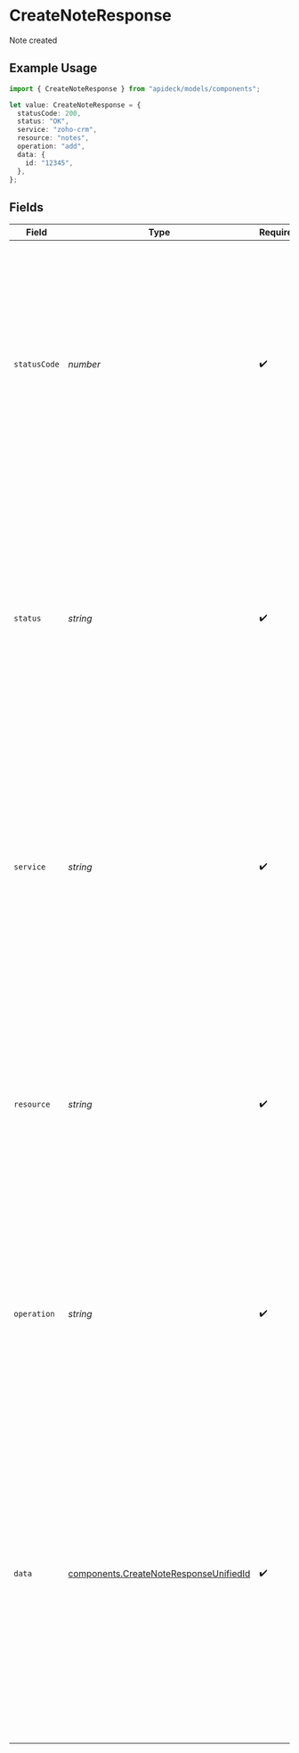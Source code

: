 # CreateNoteResponse

Note created

## Example Usage

```typescript
import { CreateNoteResponse } from "apideck/models/components";

let value: CreateNoteResponse = {
  statusCode: 200,
  status: "OK",
  service: "zoho-crm",
  resource: "notes",
  operation: "add",
  data: {
    id: "12345",
  },
};
```

## Fields

| Field                                                                                                                                                                                                                                                                                                                                                              | Type                                                                                                                                                                                                                                                                                                                                                               | Required                                                                                                                                                                                                                                                                                                                                                           | Description                                                                                                                                                                                                                                                                                                                                                        | Example                                                                                                                                                                                                                                                                                                                                                            |
| ------------------------------------------------------------------------------------------------------------------------------------------------------------------------------------------------------------------------------------------------------------------------------------------------------------------------------------------------------------------ | ------------------------------------------------------------------------------------------------------------------------------------------------------------------------------------------------------------------------------------------------------------------------------------------------------------------------------------------------------------------ | ------------------------------------------------------------------------------------------------------------------------------------------------------------------------------------------------------------------------------------------------------------------------------------------------------------------------------------------------------------------ | ------------------------------------------------------------------------------------------------------------------------------------------------------------------------------------------------------------------------------------------------------------------------------------------------------------------------------------------------------------------ | ------------------------------------------------------------------------------------------------------------------------------------------------------------------------------------------------------------------------------------------------------------------------------------------------------------------------------------------------------------------ |
| `statusCode`                                                                                                                                                                                                                                                                                                                                                       | *number*                                                                                                                                                                                                                                                                                                                                                           | :heavy_check_mark:                                                                                                                                                                                                                                                                                                                                                 | The HTTP response status code returned by the API. This integer value indicates the result of the notesAdd operation, with a successful creation typically returning a 201 status code. It helps developers understand the outcome of their request.                                                                                                               | 200                                                                                                                                                                                                                                                                                                                                                                |
| `status`                                                                                                                                                                                                                                                                                                                                                           | *string*                                                                                                                                                                                                                                                                                                                                                           | :heavy_check_mark:                                                                                                                                                                                                                                                                                                                                                 | A textual representation of the HTTP response status. This string provides a human-readable status message corresponding to the status_code, such as 'Created' for a successful note addition. It aids in quickly assessing the result of the operation.                                                                                                           | OK                                                                                                                                                                                                                                                                                                                                                                 |
| `service`                                                                                                                                                                                                                                                                                                                                                          | *string*                                                                                                                                                                                                                                                                                                                                                           | :heavy_check_mark:                                                                                                                                                                                                                                                                                                                                                 | The Apideck ID of the service provider involved in the operation. This string identifies which service integration was used to add the note, helping developers track and manage service-specific interactions within the CRM.                                                                                                                                     | zoho-crm                                                                                                                                                                                                                                                                                                                                                           |
| `resource`                                                                                                                                                                                                                                                                                                                                                         | *string*                                                                                                                                                                                                                                                                                                                                                           | :heavy_check_mark:                                                                                                                                                                                                                                                                                                                                                 | The name of the unified API resource that was affected by the operation. This string indicates the type of resource, such as 'note', that was created or modified, providing context about the operation's target within the CRM system.                                                                                                                           | notes                                                                                                                                                                                                                                                                                                                                                              |
| `operation`                                                                                                                                                                                                                                                                                                                                                        | *string*                                                                                                                                                                                                                                                                                                                                                           | :heavy_check_mark:                                                                                                                                                                                                                                                                                                                                                 | The specific operation performed by the API. This string describes the action taken, such as 'add', to inform developers about the nature of the request processed by the CRM system.                                                                                                                                                                              | add                                                                                                                                                                                                                                                                                                                                                                |
| `data`                                                                                                                                                                                                                                                                                                                                                             | [components.CreateNoteResponseUnifiedId](../../models/components/createnoteresponseunifiedid.md)                                                                                                                                                                                                                                                                   | :heavy_check_mark:                                                                                                                                                                                                                                                                                                                                                 | This object contains the details of the note that was successfully created in the CRM system. It includes essential information such as the unique identifier of the newly added note, which can be used for future reference or operations related to this note. The structure of this object is crucial for understanding the outcome of the notesAdd operation. |                                                                                                                                                                                                                                                                                                                                                                    |
